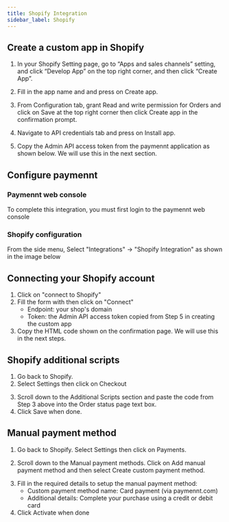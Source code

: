 ```yaml
---
title: Shopify Integration
sidebar_label: Shopify
---
```


## Create a custom app in Shopify

1. In your Shopify Setting page, go to “Apps and sales channels” setting, and click “Develop App” on the top right corner, and then click “Create App”.

<!-- ![Create App](/img/guides/ecommerce-integration/e-commerce-shopify-create-create-app.png) -->

2. Fill in the app name and and press on Create app.

<!-- ![Fill in the app name](/img/guides/ecommerce-integration/e-commerce-shopify-create-fill-in-app-name.png) -->

3. From Configuration tab, grant Read and write permission for Orders and click on Save at the top right corner then click Create app in the confirmation prompt.

<!-- ![App and Sales Channel > App Development](/img/guides/ecommerce-integration/e-commerce-shopify-create-confirmation-popup.png)

![Paymennt1](/img/guides/ecommerce-integration/e-commerce-shopify-create-confirmation-popup-2.png)

![Save](/img/guides/ecommerce-integration/e-commerce-shopify-create-confirmation-popup-3.png) -->

4. Navigate to API credentials tab and press on Install app.

<!-- ![Install App](/img/guides/ecommerce-integration/e-commerce-shopify-create-install-app.png) -->

5. Copy the Admin API access token from the paymennt application as shown below. We will use this in the next section.

<!-- ![Admin API access token](/img/guides/ecommerce-integration/e-commerce-shopify-create-admin-api-access-token.png) -->

## Configure paymennt

### Paymennt web console

To complete this integration, you must first login to the paymennt web console

### Shopify configuration

From the side menu, Select "Integrations" -> "Shopify Integration" as shown in the image below

## Connecting your Shopify account

1. Click on "connect to Shopify"
2. Fill the form with then click on "Connect"
    * Endpoint: your shop's domain
    * Token: the Admin API access token copied from Step 5 in creating the custom app
3. Copy the HTML code shown on the confirmation page. We will use this in the next steps.

## Shopify additional scripts

1. Go back to Shopify.
2. Select Settings then click on Checkout

<!-- ![Checkout](/img/guides/ecommerce-integration/e-commerce-shopify-additional-script-checkout.png) -->

3. Scroll down to the Additional Scripts section and paste the code from Step 3 above into the Order status page text box.
4. Click Save when done.

<!-- ![Save](/img/guides/ecommerce-integration/e-commerce-shopify-additional-script-save.png) -->

## Manual payment method

1. Go back to Shopify. Select Settings then click on Payments.

<!-- ![Manual Payments](/img/guides/ecommerce-integration/e-commerce-shopify-manual-payment-methods-payment.png) -->

2. Scroll down to the Manual payment methods. Click on Add manual payment method and then select Create custom payment method.

<!-- ![Custom Payments](/img/guides/ecommerce-integration/e-commerce-shopify-manual-payment-methods-custom-payments.png) -->

3. Fill in the required details to setup the manual payment method:
    * Custom payment method name: Card payment (via paymennt.com)
    * Additional details: Complete your purchase using a credit or debit card
4. Click Activate when done

<!-- ![Activate](/img/guides/ecommerce-integration/e-commerce-shopify-manual-payment-methods-activate.png) -->